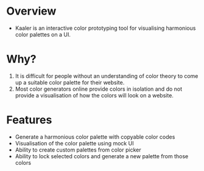 # Overview
- Kaaler is an interactive color prototyping tool for visualising harmonious color palettes on a UI.

# Why?
1. It is difficult for people without an understanding of color theory to come up a suitable color palette for their website.
2. Most color generators online provide colors in isolation and do not provide a visualisation of how the colors will look on a website.

# Features
- Generate a harmonious color palette with copyable color codes
- Visualisation of the color palette using mock UI
- Ability to create custom palettes from color picker
- Ability to lock selected colors and generate a new palette from those colors
